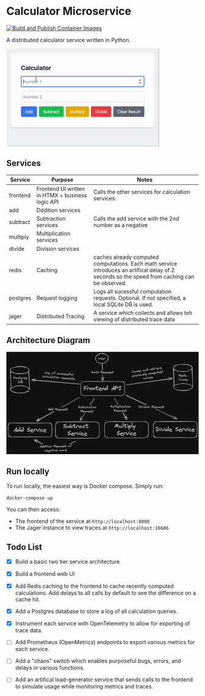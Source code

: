 # Calculator Microservice

[![Build and Publish Container Images](https://github.com/MaxAnderson95/calculator-microservice/actions/workflows/build.yaml/badge.svg)](https://github.com/MaxAnderson95/calculator-microservice/actions/workflows/build.yaml)

A distributed calculator service written in Python.

<img src="./assets/ui.gif" alt="Main UI screen" width="400px" />

## Services

| Service  | Purpose                                          | Notes                                                                                                                                         |
| -------- | ------------------------------------------------ | --------------------------------------------------------------------------------------------------------------------------------------------- |
| frontend | Frontend UI written in HTMX + business logic API | Calls the other services for calculation services.                                                                                            |
| add      | Dddition services                                |                                                                                                                                               |
| subtract | Subtraction services                             | Calls the add service with the 2nd number as a negative                                                                                       |
| multiply | Multiplication services                          |                                                                                                                                               |
| divide   | Division services                                |                                                                                                                                               |
| redis    | Caching                                          | caches already computed computations. Each math service introduces an artifical delay of 2 seconds so the speed from caching can be observed. |
| postgres | Request logging                                  | Logs all sucessful computation requests. Optional. If not specified, a local SQLite DB is used.                                               |
| jager    | Distributed Tracing                              | A service which collects and allows teh viewing of distributed trace data                                                                     |

## Architecture Diagram

<img src="./assets/diagram.png" alt="Service Diagram" width="900px"/>

## Run locally

To run locally, the easiest way is Docker compose. Simply run:

```
docker-compose up
```

You can then access:

- The frontend of the service at `http://localhost:8000`
- The Jager instance to view traces at `http://localhost:16686`

## Todo List

- [x] Build a basic two tier service architecture

- [x] Build a frontend web UI

- [x] Add Redis caching to the frontend to cache recently computed calculations. Add delays to all calls by default to see the difference on a cache hit.

- [x] Add a Postgres database to store a log of all calculation queries.

- [x] Instrument each service with OpenTelemetry to allow for exporting of trace data.

- [ ] Add Prometheus (OpenMetrics) endpoints to export various metrics for each service.

- [ ] Add a "chaos" switch which enables purposeful bugs, errors, and delays in various functions.

- [ ] Add an artifical load-generator service that sends calls to the frontend to simulate usage while monitoring metrics and traces.
